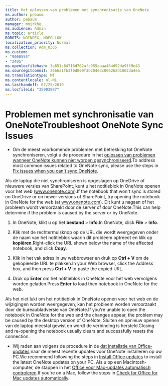 ```yaml
---
title: Het oplossen van problemen met synchronisatie van OneNote
ms.author: pebaum
author: pebaum
manager: mnirkhe
ms.audience: Admin
ms.topic: article
ROBOTS: NOINDEX, NOFOLLOW
localization_priority: Normal
ms.collection: Adm_O365
ms.custom:
- "9000555"
- "2405"
ms.openlocfilehash: 3a651c84716d762afc955aaaa464d92da9ff9e43
ms.sourcegitcommit: 20b6a1fb3f0d899f3b204e3c066262d10623a4ea
ms.translationtype: MT
ms.contentlocale: nl-NL
ms.lasthandoff: 07/25/2019
ms.locfileid: "35903897"
---
```

# <a name="troubleshoot-onenote-sync-issues"></a><span data-ttu-id="adca2-102">Problemen met synchronisatie van OneNote</span><span class="sxs-lookup"><span data-stu-id="adca2-102">Troubleshoot OneNote Sync Issues</span></span>

* <span data-ttu-id="adca2-103">Om de meest voorkomende problemen met betrekking tot OneNote synchroniseren, volgt u de procedure in het [oplossen van problemen wanneer OneNote kunnen niet worden gesynchroniseerd](https://support.office.com/article/Fix-issues-when-you-can-t-sync-OneNote-299495ef-66d1-448f-90c1-b785a6968d45).</span><span class="sxs-lookup"><span data-stu-id="adca2-103">To address most common issues related to OneNote sync, please use the steps in [Fix issues when you can't sync OneNote](https://support.office.com/article/Fix-issues-when-you-can-t-sync-OneNote-299495ef-66d1-448f-90c1-b785a6968d45).</span></span>

<span data-ttu-id="adca2-104">Als de laptop die niet synchroniseren is opgeslagen op OneDrive of nieuwere versies van SharePoint, kunt u het notitieblok in OneNote openen voor het web (www.onenote.com).</span><span class="sxs-lookup"><span data-stu-id="adca2-104">If the notebook that won't sync is stored on OneDrive or on newer versions of SharePoint, try opening the notebook in OneNote for the web (at www.onenote.com).</span></span> <span data-ttu-id="adca2-105">Dit kunt u nagaan of het probleem wordt veroorzaakt door de server of door OneNote.</span><span class="sxs-lookup"><span data-stu-id="adca2-105">This can help determine if the problem is caused by the server or by OneNote.</span></span>

1. <span data-ttu-id="adca2-106">In OneNote, klikt u op het **bestand** > **Info**.</span><span class="sxs-lookup"><span data-stu-id="adca2-106">In OneNote, click **File** > **Info**.</span></span>

2. <span data-ttu-id="adca2-107">Klik met de rechtermuisknop op de URL die wordt weergegeven onder de naam van het notitieblok waarin dit probleem optreedt en klik op **kopiëren**.</span><span class="sxs-lookup"><span data-stu-id="adca2-107">Right-click the URL shown below the name of the affected notebook, and click **Copy**.</span></span>

3. <span data-ttu-id="adca2-108">Klik in het vak adres in uw webbrowser en druk op **Ctrl + V** om de gekopieerde URL te plakken.</span><span class="sxs-lookup"><span data-stu-id="adca2-108">In your Web browser, click the Address box, and then press **Ctrl + V** to paste the copied URL.</span></span>

4. <span data-ttu-id="adca2-109">Druk op **Enter** om het notitieblok in OneNote voor het web vervolgens worden geladen.</span><span class="sxs-lookup"><span data-stu-id="adca2-109">Press **Enter** to load then notebook in OneNote for the web.</span></span>

<span data-ttu-id="adca2-110">Als het niet lukt om het notitieblok in OneNote openen voor het web en de wijzigingen worden weergegeven, kan het probleem worden veroorzaakt door de bureaubladversie van OneNote.</span><span class="sxs-lookup"><span data-stu-id="adca2-110">If you're unable to open the notebook in OneNote for the web and the changes appear, the problem may be caused by the desktop version of OneNote.</span></span> <span data-ttu-id="adca2-111">Sluiten en opnieuw openen van de laptop meestal gewist en wordt de verbinding is hersteld.</span><span class="sxs-lookup"><span data-stu-id="adca2-111">Closing and re-opening the notebook usually clears and successfully resets the connection.</span></span>

* <span data-ttu-id="adca2-112">Wij raden aan volgens de procedure in de [dat installatie van Office-updates](https://support.office.com/article/Install-Office-updates-2ab296f3-7f03-43a2-8e50-46de917611c5) naar de meest recente updates voor OneNote installeren op uw PC.</span><span class="sxs-lookup"><span data-stu-id="adca2-112">We recommend following the steps in [Install Office updates](https://support.office.com/article/Install-Office-updates-2ab296f3-7f03-43a2-8e50-46de917611c5) to install the latest OneNote updates on your PC.</span></span> <span data-ttu-id="adca2-113">Als u op een Macintosh-computer, de stappen in het [Office voor Mac-updates automatisch controleren](https://support.office.com/article/update-office-for-mac-automatically-bfd1e497-c24d-4754-92ab-910a4074d7c1).</span><span class="sxs-lookup"><span data-stu-id="adca2-113">If you're on a Mac, follow the steps in [Check for Office for Mac updates automatically](https://support.office.com/article/update-office-for-mac-automatically-bfd1e497-c24d-4754-92ab-910a4074d7c1).</span></span>
